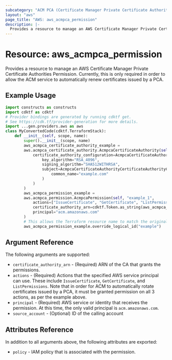 ```yaml
---
subcategory: "ACM PCA (Certificate Manager Private Certificate Authority)"
layout: "aws"
page_title: "AWS: aws_acmpca_permission"
description: |-
  Provides a resource to manage an AWS Certificate Manager Private Certificate Authorities Permission
---
```


# Resource: aws_acmpca_permission

Provides a resource to manage an AWS Certificate Manager Private Certificate Authorities Permission.
Currently, this is only required in order to allow the ACM service to automatically renew certificates issued by a PCA.

## Example Usage

```python
import constructs as constructs
import cdktf as cdktf
# Provider bindings are generated by running cdktf get.
# See https://cdk.tf/provider-generation for more details.
import ...gen.providers.aws as aws
class MyConvertedCode(cdktf.TerraformStack):
    def __init__(self, scope, name):
        super().__init__(scope, name)
        aws_acmpca_certificate_authority_example =
        aws.acmpca_certificate_authority.AcmpcaCertificateAuthority(self, "example",
            certificate_authority_configuration=AcmpcaCertificateAuthorityCertificateAuthorityConfiguration(
                key_algorithm="RSA_4096",
                signing_algorithm="SHA512WITHRSA",
                subject=AcmpcaCertificateAuthorityCertificateAuthorityConfigurationSubject(
                    common_name="example.com"
                )
            )
        )
        aws_acmpca_permission_example =
        aws.acmpca_permission.AcmpcaPermission(self, "example_1",
            actions=["IssueCertificate", "GetCertificate", "ListPermissions"],
            certificate_authority_arn=cdktf.Token.as_string(aws_acmpca_certificate_authority_example.arn),
            principal="acm.amazonaws.com"
        )
        # This allows the Terraform resource name to match the original name. You can remove the call if you don't need them to match.
        aws_acmpca_permission_example.override_logical_id("example")
```

## Argument Reference

The following arguments are supported:

* `certificate_authority_arn` - (Required) ARN of the CA that grants the permissions.
* `actions` - (Required) Actions that the specified AWS service principal can use. These include `IssueCertificate`, `GetCertificate`, and `ListPermissions`. Note that in order for ACM to automatically rotate certificates issued by a PCA, it must be granted permission on all 3 actions, as per the example above.
* `principal` - (Required) AWS service or identity that receives the permission. At this time, the only valid principal is `acm.amazonaws.com`.
* `source_account` - (Optional) ID of the calling account

## Attributes Reference

In addition to all arguments above, the following attributes are exported:

* `policy` - IAM policy that is associated with the permission.

<!-- cache-key: cdktf-0.17.0-pre.15 input-d87c4522856b3e380c2ec55644803155a0f17c7d3feedf0088b464aa2e98170c -->